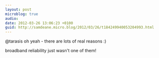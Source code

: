 ```yaml
---
layout: post
microblog: true
audio: 
date: 2012-03-26 13:06:23 +0100
guid: http://samdeane.micro.blog/2012/03/26/t184249940053204993.html
---
```

@tarasis oh yeah - there are lots of real reasons :)

broadband reliability just wasn't one of them!
